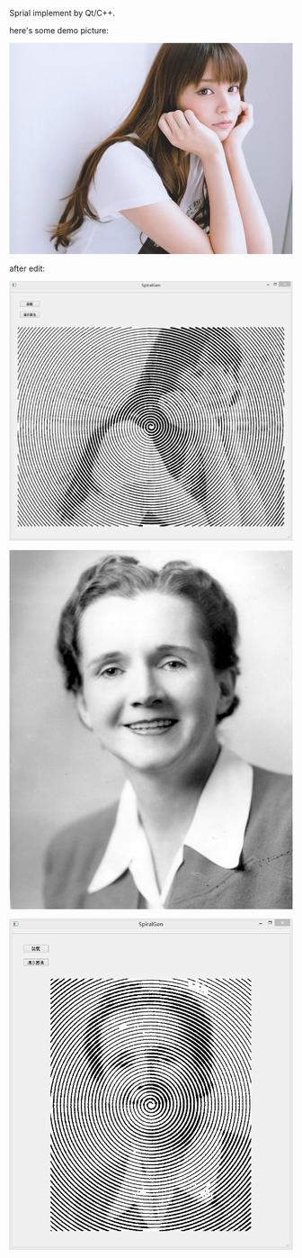 Sprial implement by Qt/C++.


here's some demo picture:

![图片](./doc/1.jpg)

after edit:

![图片](./doc/1.png)


![图片](./doc/2.jpg)

![图片](./doc/2.png)